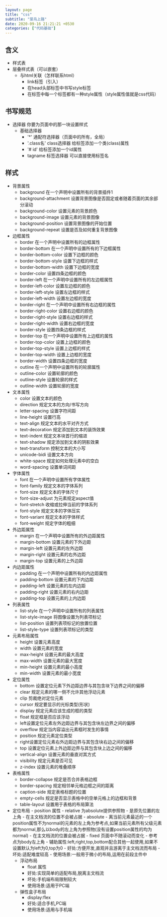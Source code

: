 ```yaml
---
layout: page
title: "css"
subtitle: "菜鸟上路"
date: 2020-09-16 21:21:21 +0530
categories: ["代码基础"]
---
```


## 含义

- 样式表
- 层叠样式表（可以嵌套）
    - 与html关联（怎样联系html）
        - link标签（引入）
        - 在head头部标签中书写style标签
        - 在标签中每一个标签都有一种style属性（style属性值就是css代码）

## 书写规范

- 选择器 你要为页面中的那一块设置样式
    - 基础选择器
        - '*' 通配符选择器（页面中的所有，全局）
        - '.class名' class选择器 给标签添加一个类(class)属性
        - '# id' 给标签添加一个id属性 
        - tagname 标签选择器 可以直接使用标签名

## 样式

- 背景属性
    - background 在一个声明中设置所有的背景插件1
    - background-attachment 设置背景图像是否固定或者随着页面的其余部分滚动
    - background-color 设置元素的背景颜色
    - background-image 设置元素的背景图像
    - background-position 设置背景图像的开始位置
    - background-repeat 设置是否及如何重复背景图像
- 边框属性
    - border 在一个声明中设置所有的边框属性
    - border-bottom 在一个声明中设置所有的下边框属性
    - border-bottom-color 设置下边框的颜色
    - border-bottom-style 设置下边框的样式
    - border-bottom-width 设置下边框的宽度
    - border-color 设置四条边框的颜色
    - border-left 在一个声明中设置所有的左边框属性
    - border-left-color 设置左边框的颜色
    - border-left-style 设置左边框的样式
    - border-left-width 设置左边框的宽度
    - border-right 在一个声明中设置所有右边框的属性
    - border-right-color 设置右边框的颜色
    - border-right-style 设置右边框的样式
    - border-right-width 设置右边框的宽度
    - border-style 设置四条边框的样式
    - border-top 在一个声明中设置所有上边框的属性
    - border-top-color 设置上边框的颜色
    - border-top-style 设置上边框的样式
    - border-top-width 设置上边框的宽度
    - border-width 设置四条边框的宽度
    - outline 在一个声明中设置所有的轮廓属性
    - outline-color 设置轮廓的颜色
    - outline-style 设置轮廓的样式
    - outline-width 设置轮廓的宽度
- 文本属性
    - color 设置文本的颜色
    - direction 规定文本的方向/书写方向
    - letter-spacing 设置字符间距
    - line-height 设置行高
    - text-align 规定文本的水平对齐方式
    - text-decoration 规定添加到文本的装饰效果
    - text-indent 规定文本块首行的缩进
    - text-shadow 规定添加到文本的阴影效果
    - text-transform 控制文本的大小写
    - unicode-bidi 设置文本方向
    - white-space 规定如何处理元素中的空白
    - word-spacing 设置单词间距
- 字体属性
    - font 在一个声明中设置所有字体属性
    - font-family 规定文本的字体系列
    - font-size 规定文本的字体尺寸
    - font-size-adjust 为元素规定aspect值
    - font-stretch 收缩或拉伸当前的字体系列
    - font-style 规定文本的字体压实
    - font-variant 规定文本的字体样式
    - font-weight 规定字体的粗细
- 外边距属性
    - margin 在一个声明中设置所有的外边距属性
    - margin-bottom 设置元素的下外边距
    - margin-left 设置元素的左外边距
    - margin-right 设置元素的右外边距
    - margin-top 设置元素的上外边距
- 内边距属性
    - padding 在一个声明中设置所有的内边距属性
    - padding-bottom 设置元素的下内边距
    - padding-left 设置元素的左内边距
    - padding-right 设置元素的右内边距
    - padding-top 设置元素的上内边距
- 列表属性
    - list-style 在一个声明中设置所有的列表属性
    - list-style-image 将图像设置为列表项标记
    - list-position 设置列表项标记的放置位置
    - list-style-type 设置列表项标记的类型
- 元素布局属性
    - height 设置元素高度
    - width 设置元素的宽度
    - max-height 设置元素的最大高度
    - max-width 设置元素的最大宽度
    - min-height 设置元素的最小高度
    - min-width 设置元素的最小宽度
- 定位属性
    - bottom 设置定位元素下外边距边界与其包含块下边界之间的偏移
    - clear 规定元素的哪一侧不允许其他浮动元素
    - clip 剪裁绝对定位元素
    - cursor 规定要显示的光标类型(形状)
    - display 规定元素应该生成的框的类型
    - float 规定框是否应该浮动
    - left设置定位元素左外边距边界与其包含块左边界之间的偏移
    - overflow 规定当内容溢出元素框时发生的事情
    - position 规定元素定位类型
    - right设置定位元素右外边距边界与其包含块右边之间的偏移
    - top 设置定位元素上外边距边界与其包含块上边之间的偏移
    - vertical-align 设置元素的垂直对其方式
    - visibility 规定元素是否可见
    - z-index 设置元素的堆叠顺序
- 表格属性
    - border-collapse 规定是否合并表格边框
    - border-spacing 规定相邻单元格边框之间的距离
    - caption-side 规定表格标题的位置
    - empty-cells 规定是否显示表格中的空单元格上的边框和背景
    - table-layout 设置用于表格的布局算法
- 定位布局
        - position 属性
            - relative 为absolute提供参照物
                - 是原先位置的左上角
                - 在主文档流的位置不会被占据
            - absolute 
                - 离当前元素最近的一个position属性不为normal的元素的左上角为参考点,如果当前元素所有父级元素都为normal,那么以body的左上角为参照物(没有设置position属性的均为normal)
                - 在主文档流的位置会被占据
            - fixed 页面中不随滚动而变化 
                - 参考点为body左上角
        - 辅助属性:left,right,top,bottom配合其他一起使用,如果不设置默认为left为0,top为0
        - 好处:方便开发,直观并且游离于主文档流而布局
        - 坏处:适配难度较高
        - 使用场景:一般用于微小的布局,运用在前段主件中
    - 浮动布局
        - float 属性
        - 好处:实现简单的适配布局,脱离主文档流
        - 坏处:手机端布局限制较大
        - 使用场景:适用于PC端
    - 弹性盒子布局
        - display:flex
        - 好处:适合手机,PC端 
        - 使用场景:适用与手机端
